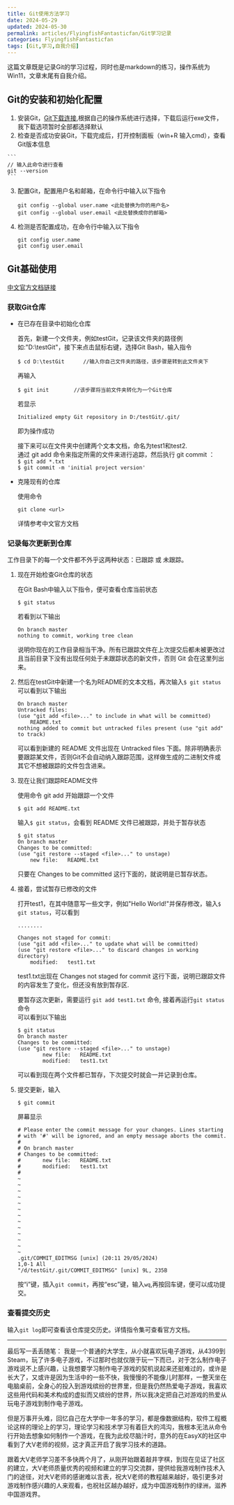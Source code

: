 ```yaml
---
title: Git使用方法学习
date: 2024-05-29
updated: 2024-05-30
permalink: articles/FlyingfishFantasticfan/Git学习记录
categories: FlyingfishFantasticfan
tags: [Git,学习,自我介绍]
---
```



这篇文章既是记录Git的学习过程，同时也是markdown的练习，操作系统为Win11，文章末尾有自我介绍。

## Git的安装和初始化配置
1. 安装Git，[Git下载连接](https://git-scm.com/download),根据自己的操作系统进行选择，下载后运行exe文件，我下载选项暂时全部都选择默认
2. 检查是否成功安装Git，下载完成后，打开控制面板（win+R 输入cmd），查看Git版本信息
<!-- More -->
    ```
    // 输入此命令进行查看
    git --version
    ```

3. 配置Git，配置用户名和邮箱，在命令行中输入以下指令

    ```
    git config --global user.name <此处替换为你的用户名>
    git config --global user.email <此处替换成你的邮箱>

    ```
4. 检测是否配置成功，在命令行中输入以下指令
    ```
    git config user.name
    git config user.email
    ```

## Git基础使用
[中文官方文档链接](https://git-scm.com/book/zh/v2/Git-%E5%9F%BA%E7%A1%80-%E8%8E%B7%E5%8F%96-Git-%E4%BB%93%E5%BA%93)  

### 获取Git仓库
- 在已存在目录中初始化仓库  

    首先，新建一个文件夹，例如testGit，记录该文件夹的路径例如:"D:\testGit"，接下来点击鼠标右键，选择Git Bash，输入指令
    ```
    $ cd D:\testGit      //输入你自己文件夹的路径，该步骤是转到此文件夹下
    ```
    再输入
    ```
    $ git init        //该步骤将当前文件夹转化为一个Git仓库
    ```
    若显示
    ```
    Initialized empty Git repository in D:/testGit/.git/
    ```
    即为操作成功  

    接下来可以在文件夹中创建两个文本文档，命名为test1和test2.  
    通过 git add 命令来指定所需的文件来进行追踪，然后执行 git commit ：      
    `$ git add *.txt`  
    `$ git commit -m 'initial project version'`  


- 克隆现有的仓库  

    使用命令
    ```
    git clone <url>
    ```
    详情参考中文官方文档  

### 记录每次更新到仓库
工作目录下的每一个文件都不外乎这两种状态：已跟踪 或 未跟踪。  

1. 现在开始检查Git仓库的状态  
   
   在Git Bash中输入以下指令，便可查看仓库当前状态
    ```
    $ git status
    ```
    若看到以下输出
    ```
    On branch master
    nothing to commit, working tree clean
    ```
    说明你现在的工作目录相当干净。所有已跟踪文件在上次提交后都未被更改过且当前目录下没有出现任何处于未跟踪状态的新文件，否则 Git 会在这里列出来。  

2. 然后在testGit中新建一个名为README的文本文档，再次输入`$ git status`  
    可以看到以下输出
    ```
    On branch master
    Untracked files:
    (use "git add <file>..." to include in what will be committed)
        README.txt
    nothing added to commit but untracked files present (use "git add" to track)
    ```
    可以看到新建的 README 文件出现在 Untracked files 下面。除非明确表示要跟踪某文件，否则Git不会自动纳入跟踪范围，这样做生成的二进制文件或其它不想被跟踪的文件包含进来。

3. 现在让我们跟踪README文件  

   使用命令 git add 开始跟踪一个文件
    ```
    $ git add README.txt
    ```
    输入`$ git status`，会看到 README 文件已被跟踪，并处于暂存状态
    ```
    $ git status
    On branch master
    Changes to be committed:
    (use "git restore --staged <file>..." to unstage)
        new file:   README.txt
    ```
    只要在 Changes to be committed 这行下面的，就说明是已暂存状态。 

4. 接着，尝试暂存已修改的文件
    
    打开test1，在其中随意写一些文字，例如"Hello World!"并保存修改，输入`$ git status`，可以看到
    ```
    ........  

    Changes not staged for commit:
    (use "git add <file>..." to update what will be committed)
    (use "git restore <file>..." to discard changes in working directory)
        modified:   test1.txt
    ```
    test1.txt出现在 Changes not staged for commit 这行下面，说明已跟踪文件的内容发生了变化，但还没有放到暂存区.  
    
    要暂存这次更新，需要运行 `git add test1.txt` 命令, 接着再运行`git status`命令  
    可以看到以下输出
    ```
    $ git status
    On branch master
    Changes to be committed:
    (use "git restore --staged <file>..." to unstage)
            new file:   README.txt
            modified:   test1.txt
    ```
    可以看到现在两个文件都已暂存，下次提交时就会一并记录到仓库。 

5. 提交更新，输入
    ```
    $ git commit
    ```
    屏幕显示
    ```
    # Please enter the commit message for your changes. Lines starting
    # with '#' will be ignored, and an empty message aborts the commit.
    #
    # On branch master
    # Changes to be committed:
    #       new file:   README.txt
    #       modified:   test1.txt
    #
    ~
    ~
    ~
    ~
    ~
    ~
    ~
    ~
    ~
    ~
    ~
    ~
    ~
    .git/COMMIT_EDITMSG [unix] (20:11 29/05/2024)                          1,0-1 All
    "/d/testGit/.git/COMMIT_EDITMSG" [unix] 9L, 235B
    ```
    按“i”键，插入`git commit`，再按“esc”键，输入`wq`,再按回车键，便可以成功提交。  

### 查看提交历史
输入`git log`即可查看该仓库提交历史。详情指令集可查看官方文档。  



---


最后写一丢丢随笔：
我是一个普通的大学生，从小就喜欢玩电子游戏，从4399到Steam，玩了许多电子游戏，不过那时也就仅限于玩一下而已，对于怎么制作电子游戏说不上感兴趣，让我想要学习制作电子游戏的契机说起来还挺难过的，或许是长大了，又或许是因为生活中的一些不快，我慢慢的不能像儿时那样，一整天坐在电脑桌前，全身心的投入到游戏缤纷的世界里，但是我仍然热爱电子游戏，我喜欢这些用代码和美术构成的虚拟而又缤纷的世界，所以我决定把自己对游戏的热爱从玩电子游戏到制作电子游戏。  

但是万事开头难，回忆自己在大学中一年多的学习，都是像数据结构，软件工程概论这样的理论上的学习，理论学习和技术学习有着巨大的鸿沟，我根本无法从命令行开始去想象如何制作一个游戏，在我为此绞尽脑汁时，意外的在EasyX的社区中看到了大V老师的视频，这才真正开启了我学习技术的道路。

跟着大V老师学习差不多快两个月了，从刚开始跟着敲井字棋，到现在见证了社区的建立，大V老师质量优秀的视频和建立的学习交流群，提供给我游戏制作技术入门的途径，对大V老师的感谢难以言表，祝大V老师的教程越来越好，吸引更多对游戏制作感兴趣的人来观看，也祝社区越办越好，成为中国游戏制作的绿洲，滋养中国游戏界。
